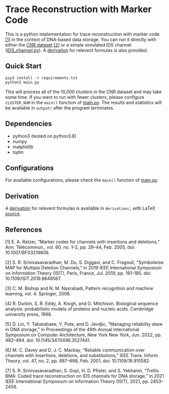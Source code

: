 # Trace Reconstruction with Marker Code

This is a python implementation for trace reconstruction with marker code [[1]](#r1) in the context of DNA-based data storage. You can run it directly with either the [CNR dataset](https://github.com/microsoft/clustered-nanopore-reads-dataset) [[2]](#r2) or a simple simulated IDS channel ([IDS_channel.py](IDS_channel.py)). A [derivation](derivation/derivation.pdf) for relevent formulas is also provided.

## Quick Start
```
pip3 install -r requirements.txt
python3 main.py
```
This will process all of the 10,000 clusters in the CNR dataset and may take some time. If you want to run with fewer clusters, please configure `CLUSTER_NUM` in the `main()` function of [main.py](main.py). The results and statistics will be available in `output/` after the program terminates.

## Dependencies

+ python3 (tested on python3.8)
+ numpy
+ matplotlib
+ tqdm


## Configurations

For available configurations, please check the `main()` function of [main.py](main.py).

## Derivation

A [derivation](derivation/derivation.pdf) for relevent formulas is available in `derivation/`, with LaTeX [source](derivation/derivation.tex). 

## References

<a id="r1">[1]</a> E. A. Ratzer, “Marker codes for channels with insertions and deletions,” Ann. Télécommun., vol. 60, no. 1–2, pp. 29–44, Feb. 2005, doi: 10.1007/BF03219806.

<a id="r2">[2]</a> S. R. Srinivasavaradhan, M. Du, S. Diggavi, and C. Fragouli, “Symbolwise MAP for Multiple Deletion Channels,” in 2019 IEEE International Symposium on Information Theory (ISIT), Paris, France, Jul. 2019, pp. 181–185. doi: 10.1109/ISIT.2019.8849567.

<a id="r3">[3]</a> C. M. Bishop and N. M. Nasrabadi, Pattern recognition and machine learning, vol. 4. Springer, 2006.

<a id="r4">[4]</a> R. Durbin, S. R. Eddy, A. Krogh, and G. Mitchison, Biological sequence analysis: probabilistic models of proteins and nucleic acids. Cambridge university press, 1998.

<a id="r5">[5]</a> D. Lin, Y. Tabatabaee, Y. Pote, and D. Jevdjic, “Managing reliability skew in DNA storage,” in Proceedings of the 49th Annual International Symposium on Computer Architecture, New York New York, Jun. 2022, pp. 482–494. doi: 10.1145/3470496.3527441.

<a id="r6">[6]</a> M. C. Davey and D. J. C. Mackay, “Reliable communication over channels with insertions, deletions, and substitutions,” IEEE Trans. Inform. Theory, vol. 47, no. 2, pp. 687–698, Feb. 2001, doi: 10.1109/18.910582.

<a id="r7">[7]</a> S. R. Srinivasavaradhan, S. Gopi, H. D. Pfister, and S. Yekhanin, “Trellis BMA: Coded trace reconstruction on IDS channels for DNA storage,” in 2021 IEEE International Symposium on Information Theory (ISIT), 2021, pp. 2453–2458.
